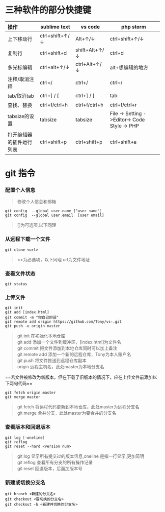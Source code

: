 # 三种软件的部分快捷键
| 操作                     | sublime text   | vs code       | php storm                                    |
| :----------------------- | -------------- | ------------- | -------------------------------------------- |
| 上下移动行               | ctrl+shift+↑/↓ | Alt+↑/↓       | ctrl+shift+↑/↓                               |
| 复制行                   | ctrl+shift+d   | shift+Alt+↑/↓ | ctrl+d                                       |
| 多光标编辑               | ctrl+alt+↑/↓   | ctrl+Alt+↑/↓  | alt+想编辑的地方                             |
| 注释/取消注释            | ctrl+/         | ctrl+/        | ctrl+/                                       |
| tab/取消tab              | ctrl+] / [     | ctrl+] / [    | tab                                          |
| 查找、替换               | ctrl+f/ctrl+h  | ctrl+f/ctrl+h | ctrl+f/ctrl+r                                |
| tabsize的设置            | tabsize        | tabsize       | File -> Setting ->Editor-> Code Style -> PHP |
| 打开编辑器的插件运行列表 | ctrl+shift+p   | ctrl+shift+p  | ctrl+shift+a                                 |



# git 指令

###  配置个人信息  
> 修改个人信息和邮箱  
``` 
git config  --global user.name ["user name"]                                 
git config  --global user.email  [user email]   
```
>[]为可选项,以下同理

### 从远程下载一个文件  
```
git clone <url>
```
><>为必选项，以下同理
>url为文件地址 

### 查看文件状态
~~~
git status
~~~

### 上传文件
~~~
git init 
git add [index.html]
git commit -m "你自己的话"
git remote add origin https://github.com/Tony/vs-.git
git push -u origin master
~~~
> git init  在初始化本地仓库  
>git add 添加一个文件到缓冲区，[index.html]为文件名  
>git commit 把文件添加到本地仓库同时可以加上备注  
>git remote add 添加一个新的远程仓库，Tony为本人账户名  
>git push 将文件推送到远程仓库副本  
>origin  远程主机名，此处master为本地分支名  

==若文件被修改为新版本，但在下载了旧版本的情况下，应在上传文件前添加以下两句代码==

```
git fetch origin master
git merge master
```
>git fetch  将远程代码更新到本地仓库，此处master为远程分支名  
>git merge 合并分支，此处master为要合并的分支名  

### 查看版本和回退版本
~~~
git log [-oneline]
git reflog
git reset --hard <version num>
~~~
>git log  显示所有提交过的版本信息,oneline 是指一行显示,更加简明  
>git reflog 查看所有分支的所有操作记录  
>git reset  回退版本，后面加版本号  

### 新建或切换分支名
```
git branch <新建的分支名>
git checkout <要切换的分支名>
git checkout -b <新建并切换的分支名>
```




